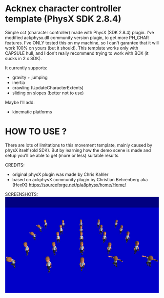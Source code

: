 # Acknex character controller template (PhysX SDK 2.8.4)
 
Simple cct (character controller) made with PhysX (SDK 2.8.4) plugin.
I've modified ackphysx.dll community version plugin, to get more PH_CHAR features.
I've ONLY tested this on my machine, so I can't garantee that it will work 100% on yours (but it should).
This template works only with CAPSULE hull, and I don't really recommend trying to work with BOX (it sucks in 2.x SDK).

It currently supports:
- gravity + jumping
- inertia
- crawling (UpdateCharacterExtents)
- sliding on slopes (better not to use)

Maybe I'll add:
- kinematic platforms

# HOW TO USE ?
There are lots of limitations to this movement template, mainly caused by physX itself (old SDK).
But by learning how the demo scene is made and setup you'll be able to get (more or less) suitable results.

CREDITS:
- original physX plugin was made by Chris Kahler
- based on ackphysX community plugin by Christian Behrenberg aka (HeelX) https://sourceforge.net/p/a8physx/home/Home/

SCREENSHOTS:
![Alt text](https://github.com/3RUN/Acknex-Ragdolls/blob/master/screenshots/shot_0.jpg?raw=true "Preview 1.")